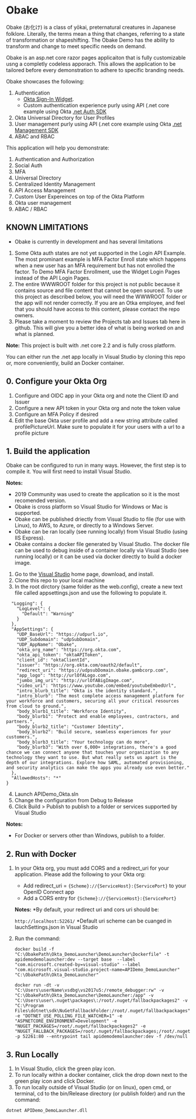 # Obake

Obake (お化け) is a class of yōkai, preternatural creatures in Japanese folklore. Literally, the terms mean a thing that     changes, referring to a state of transformation or shapeshifting. The Obake Demo has the ability to transform and change to meet specific needs on demand.

Obake is an asp.net core razor pages applicaiton that is fully customizable usng a completly codeless apporach. This allows the application to be tailored before every demonstration to adhere to specific branding needs.

Obake showcases the following:
1. Authentication
    * [Okta Sign-In Widget](https://github.com/okta/okta-signin-widget).
    * Custom authentication experience purly using API (.net core example using Okta [.net Auth SDK](https://github.com/okta/okta-auth-dotnet)
2. Okta Universal Directory for User Profiles
3. User management purly using API (.net core example using Okta [.net Management SDK](https://github.com/okta/okta-sdk-dotnet)
3. ABAC and RBAC

This application will help you demonstrate:

1. Authentication and Authorization
2. Social Auth
3. MFA
4. Universal Directory
5. Centralized Identity Management
6. API Access Management
7. Custom User Expereinces on top of the Okta Platform
8. Okta user management 
9. ABAC / RBAC

## KNOWN LIMITATIONS

* Obake is currently in development and has several limitations

1. Some Okta auth states are not yet supported in the Login API Example. The most prominant example is MFA Factor Enroll state which happens when a new user has an MFA requirement but has not enrolled the factor. To Demo MFA Factor Enrollment, use the Widget Login Pages instead of the API Login Pages.
2. The entire WWWROOT folder for this project is not public because it contains source and file content that cannot be open sourced. To use this project as described below, you will need the WWWROOT folder or the app will not render correctly. If you are an Otka employee, and feel that you should have access to this content, please contact the repo owners. 
3. Please take a moment to review the Projects tab and Issues tab here in github. This will give you a better idea of what is being worked on and what is planned.

**Note:** This project is built with .net core 2.2 and is fully cross platform.

You can either run the .net app locally in Visual Studio by cloning this repo or,
more conveniently, build an Docker container.

## 0. Configure your Okta Org

1. Configure and OIDC app in your Okta org and note the Client ID and Issuer
2. Configure a new API token in your Okta org and note the token value
3. Configure an MFA Policy if desired
4. Edit the base Okta user profile and add a new string attribute called profilePictureUrl. Make sure to populate it for your users with a url to a profile picture

## 1. Build the application

Obake can be configured to run in many ways. However, the first step is to compile it. You will first need to install Visual Studio. 

**Notes:**

* 2019 Community was used to create the application so it is the most recomended version. 
* Obake is cross platform so Visual Studio for Windows or Mac is supported. 
* Obake can be published driectly from Visual Studio to file (for use with Linux), to AWS, to Azure, or directly to a Windows Server. 
* Obake can be ran locally (see running locally) from Visual Studio (using IIS Express).
* Obake contains a docker file generated by Visual Studio. The docker file can be used to debug inside of a container locally via Visual Studio (see running locally) or it can be used via docker directly to build a docker image. 

1. Go to the [Visual Studio](https://visualstudio.microsoft.com/) home page, download, and install.
2. Clone this repo to your local machine 
3. In the root dirctory (same folder as the web.config), create a new text file called appsettings.json and use the following to populate it.

```javascript{
  "Logging": {
    "LogLevel": {
      "Default": "Warning"
    }
  },
  "AppSettings": {
    "UDP_BaseUrl": "https://udpurl.io",
    "UDP_Subdomain": "udpSubDomain",
    "UDP_AppName": "Obake",
    "okta_org_name": "https://org.okta.com",
    "okta_api_token": "oktaAPIToken",
    "client_id": "oktaClientId",
    "issuer": "https://org.okta.com/oauth2/default",
    "redirect_uri": "https://udpsubDomain.obake.gambcorp.com",
    "app_logo": "http://urlOfALogo.com",
    "jumbo_img_uri": "http://urlOfABigImage.com",
    "video_uri": "https://www.youtube.com/embed/youtubeEmbedUrl",
    "intro_blurb_title": "Okta is the identity standard.",
    "intro_blurb": "The most complete access management platform for your workforce and customers, securing all your critical resources from cloud to ground.",
    "body_blurb1_title": "Workforce Identity",
    "body_blurb1": "Protect and enable employees, contractors, and partners.",
    "body_blurb2_title": "Customer Identity",
    "body_blurb2": "Build secure, seamless experiences for your customers.",
    "body_blurb3_title": "Your technology can do more",
    "body_blurb3": "With over 6,000+ integrations, there's a good chance we can connect anyone that touches your organization to any technology they want to use. But what really sets us apart is the depth of our integrations. Explore how SAML, automated provisioning, and security analytics can make the apps you already use even better."
  },
  "AllowedHosts": "*"
}
```

4. Launch APIDemo_Okta.sln
5. Change the configuration from Debug to Release
6. Click Build > Publish to publish to a folder or services supported by Visual Studio

  **Notes:**
  - For Docker or servers other than Windows, publish to a folder. 

## 2. Run with Docker
1. In your Okta org, you must add CORS and a redirect_uri for your application.
    Please add the following to your Okta org:
    * Add redirect_uri = `{Scheme}://{ServiceHost}:{ServicePort}` to your OpenID Connect app
    * Add a CORS entry for ``{Scheme}://{ServiceHost}:{ServicePort}``
    
    **Notes:**
    *By default, your redirect uri and cors uri should be:
    
    ```http://localhost:52261/```
    *Default uri scheme can be cuanged in lauchSettings.json in Visual Studio

5. Run the command:
    ```
    docker build -f "C:\ObakePath\Okta_DemoLauncher\DemoLauncher\Dockerfile" -t apidemodemolauncher:dev --target base  --label "com.microsoft.created-by=visual-studio" --label "com.microsoft.visual-studio.project-name=APIDemo_DemoLauncher" "C:\ObakePath\Okta_DemoLauncher" 
    
    docker run -dt -v "C:\Users\userName\vsdbg\vs2017u5:/remote_debugger:rw" -v "C:\ObakePath\Okta_DemoLauncher\DemoLauncher:/app" -v "C:\Users\user\.nuget\packages\:/root/.nuget/fallbackpackages2" -v "C:\Program Files\dotnet\sdk\NuGetFallbackFolder:/root/.nuget/fallbackpackages" -e "DOTNET_USE_POLLING_FILE_WATCHER=1" -e "ASPNETCORE_ENVIRONMENT=Development" -e "NUGET_PACKAGES=/root/.nuget/fallbackpackages2" -e "NUGET_FALLBACK_PACKAGES=/root/.nuget/fallbackpackages;/root/.nuget/fallbackpackages2" -p 52261:80 --entrypoint tail apidemodemolauncher:dev -f /dev/null 
    ```
    
## 3. Run Locally

1. In Visual Studio, click the green play icon.
2. To run locally within a docker container, click the drop down next to the green play icon and click Docker. 
3. To run locally outside of Visual Studio (or on linux), open cmd, or terminal, cd to the bin/Release directory (or publish folder) and run the command:
  ```
  dotnet APIDemo_DemoLauncher.dll
  ```
